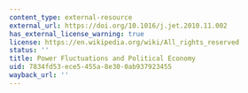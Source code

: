 ```yaml
---
content_type: external-resource
external_url: https://doi.org/10.1016/j.jet.2010.11.002
has_external_license_warning: true
license: https://en.wikipedia.org/wiki/All_rights_reserved
status: ''
title: Power Fluctuations and Political Economy
uid: 7834fd53-ece5-455a-8e30-0ab937923455
wayback_url: ''
---
```

